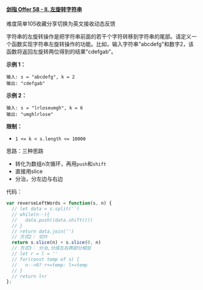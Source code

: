 #### [剑指 Offer 58 - II. 左旋转字符串](https://leetcode-cn.com/problems/zuo-xuan-zhuan-zi-fu-chuan-lcof/)

难度简单105收藏分享切换为英文接收动态反馈

字符串的左旋转操作是把字符串前面的若干个字符转移到字符串的尾部。请定义一个函数实现字符串左旋转操作的功能。比如，输入字符串"abcdefg"和数字2，该函数将返回左旋转两位得到的结果"cdefgab"。

 

**示例 1：**

```
输入: s = "abcdefg", k = 2
输出: "cdefgab"
```

**示例 2：**

```
输入: s = "lrloseumgh", k = 6
输出: "umghlrlose"
```

 

**限制：**

- `1 <= k < s.length <= 10000`

思路：三种思路

- 转化为数组n次循环，再用`push`和`shift`
- 直接用slice
- 分治，分左边与右边

代码：

```js
var reverseLeftWords = function(s, n) {
  // let data = s.split('')
  // while(n--){
  //   data.push((data.shift()))
  // }
  // return data.join('')
  // 方式2： 切片
  return s.slice(n) + s.slice(0, n)
  // 方式3： 分治,分成左右两部分相加
  // let r = l = ''
  // for(const temp of s) {
  //   n-->0? r+=temp: l+=temp
  // }
  // return l+r
};
```

